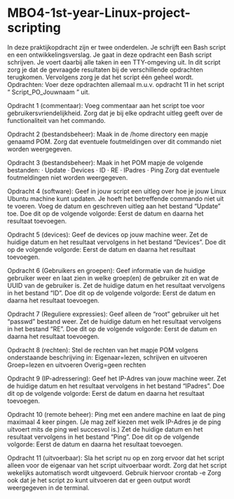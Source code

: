 # MBO4-1st-year-Linux-project-scripting
In deze praktijkopdracht zijn er twee onderdelen. Je schrijft een Bash script en een ontwikkelingsverslag.
Je gaat in deze opdracht een Bash script schrijven. Je voert daarbij alle taken in een TTY-omgeving uit.
In dit script zorg je dat de gevraagde resultaten bij de verschillende opdrachten terugkomen.
Vervolgens zorg je dat het script één geheel wordt.
Opdrachten:
Voer deze opdrachten allemaal m.u.v. opdracht 11 in het script “ Script_PO_Jouwnaam ” uit.

Opdracht 1 (commentaar):
Voeg commentaar aan het script toe voor gebruikersvriendelijkheid. Zorg dat je bij elke opdracht uitleg geeft over de functionaliteit van het commando.

Opdracht 2 (bestandsbeheer):
Maak in de /home directory een mapje genaamd POM. Zorg dat eventuele foutmeldingen over dit commando niet worden weergegeven.

Opdracht 3 (bestandsbeheer):
Maak in het POM mapje de volgende bestanden:
· Update
· Devices
· ID
· RE
· IPadres
· Ping
Zorg dat eventuele foutmeldingen niet worden weergegeven.

Opdracht 4 (software):
Geef in jouw script een uitleg over hoe je jouw Linux Ubuntu machine kunt updaten. Je hoeft het betreffende commando niet uit te voeren.
Voeg de datum en geschreven uitleg aan het bestand “Update” toe. Doe dit op de volgende volgorde: Eerst de datum en daarna het resultaat toevoegen.

Opdracht 5 (devices):
Geef de devices op jouw machine weer. Zet de huidige datum en het resultaat vervolgens in het bestand “Devices”. Doe dit op de volgende volgorde: Eerst de datum en daarna het resultaat toevoegen.

Opdracht 6 (Gebruikers en groepen):
Geef informatie van de huidige gebruiker weer en laat zien in welke groep(en) de gebruiker zit en wat de UUID van de gebruiker is. Zet de huidige datum en het resultaat vervolgens in het bestand “ID”. Doe dit op de volgende volgorde: Eerst de datum en daarna het resultaat toevoegen.

Opdracht 7 (Reguliere expressies):
Geef alleen de “root” gebruiker uit het “passwd” bestand weer. Zet de huidige datum en het resultaat vervolgens in het bestand “RE”. Doe dit op de volgende volgorde: Eerst de datum en daarna het resultaat toevoegen.

Opdracht 8 (rechten):
Stel de rechten van het mapje POM volgens onderstaande beschrijving in:
Eigenaar=lezen, schrijven en uitvoeren
Groep=lezen en uitvoeren
Overig=geen rechten

Opdracht 9 (IP-adressering):
Geef het IP-Adres van jouw machine weer. Zet de huidige datum en het resultaat vervolgens in het bestand “IPadres”. Doe dit op de volgende volgorde: Eerst de datum en daarna het resultaat toevoegen.

Opdracht 10 (remote beheer):
Ping met een andere machine en laat de ping maximaal 4 keer pingen. (Je mag zelf kiezen met welk IP-Adres je de ping uitvoert mits de ping wel succesvol is.)
Zet de huidige datum en het resultaat vervolgens in het bestand “Ping”. Doe dit op de volgende volgorde: Eerst de datum en daarna het resultaat toevoegen.

Opdracht 11 (uitvoerbaar):
Sla het script nu op en zorg ervoor dat het script alleen voor de eigenaar van het script uitvoerbaar wordt.
Zorg dat het script wekelijks automatisch wordt uitgevoerd. Gebruik hiervoor crontab -e
Zorg ook dat je het script zo kunt uitvoeren dat er geen output wordt weergegeven in de terminal.
